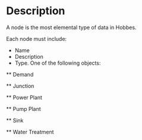 # Description
A node is the most elemental type of data in Hobbes.

Each node must include:
* Name
* Description
* Type. One of the following objects:

** Demand

** Junction

** Power Plant

** Pump Plant

** Sink

** Water Treatment
